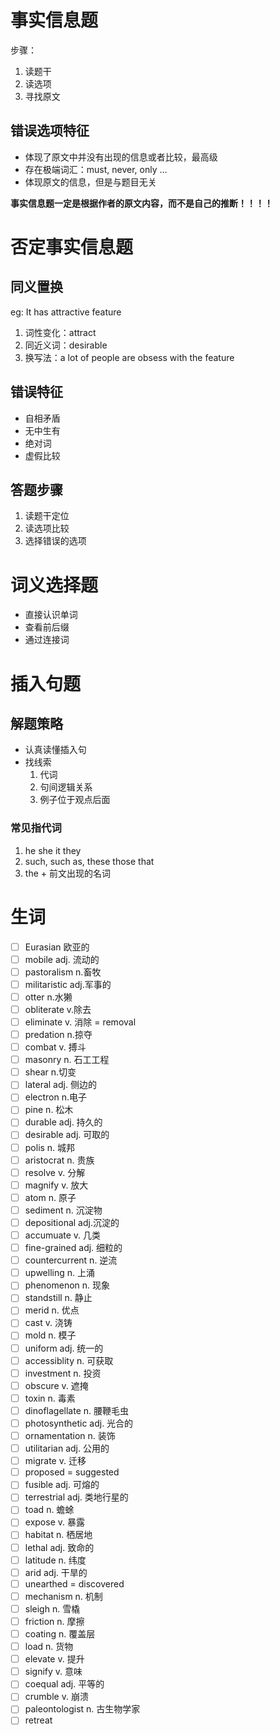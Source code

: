 # 事实信息题

步骤：

1. 读题干
2. 读选项
3. 寻找原文

## 错误选项特征

* 体现了原文中并没有出现的信息或者比较，最高级
* 存在极端词汇：must, never, only ...
* 体现原文的信息，但是与题目无关

**事实信息题一定是根据作者的原文内容，而不是自己的推断！！！！**

# 否定事实信息题

## 同义置换

eg: It has attractive feature

1. 词性变化：attract
2. 同近义词：desirable
3. 换写法：a lot of people are obsess with the feature

## 错误特征

* 自相矛盾
* 无中生有
* 绝对词
* 虚假比较

## 答题步骤

1. 读题干定位
2. 读选项比较
3. 选择错误的选项

# 词义选择题

* 直接认识单词
* 查看前后缀
* 通过连接词

# 插入句题

## 解题策略

* 认真读懂插入句
* 找线索
  1. 代词
  2. 句间逻辑关系
  3. 例子位于观点后面

### 常见指代词

1. he she it they
2. such, such as, these those that
3. the + 前文出现的名词

# 生词

* [ ] Eurasian 欧亚的
* [ ] mobile adj. 流动的
* [ ] pastoralism n.畜牧
* [ ] militaristic adj.军事的
* [ ] otter n.水獭
* [ ] obliterate v.除去
* [ ] eliminate v. 消除 = removal
* [ ] predation n.掠夺
* [ ] combat v. 搏斗
* [ ] masonry n. 石工工程
* [ ] shear n.切变
* [ ] lateral adj. 侧边的
* [ ] electron n.电子
* [ ] pine n. 松木
* [ ] durable adj. 持久的
* [ ] desirable adj. 可取的
* [ ] polis n. 城邦
* [ ] aristocrat n. 贵族
* [ ] resolve v. 分解
* [ ] magnify v. 放大
* [ ] atom n. 原子
* [ ] sediment n. 沉淀物
* [ ] depositional adj.沉淀的
* [ ] accumuate v. 几类
* [ ] fine-grained adj. 细粒的
* [ ] countercurrent n. 逆流
* [ ] upwelling n. 上涌
* [ ] phenomenon n. 现象
* [ ] standstill n. 静止
* [ ] merid n. 优点
* [ ] cast  v. 浇铸
* [ ] mold n. 模子
* [ ] uniform adj. 统一的
* [ ] accessiblity n. 可获取
* [ ] investment n. 投资
* [ ] obscure v. 遮掩
* [ ] toxin n. 毒素
* [ ] dinoflagellate n. 腰鞭毛虫
* [ ] photosynthetic adj. 光合的
* [ ] ornamentation n. 装饰
* [ ] utilitarian adj. 公用的
* [ ] migrate v. 迁移
* [ ] proposed = suggested
* [ ] fusible adj. 可熔的
* [ ] terrestrial adj. 类地行星的
* [ ] toad n. 蟾蜍
* [ ] expose v. 暴露
* [ ] habitat n. 栖居地
* [ ] lethal adj. 致命的
* [ ] latitude n. 纬度
* [ ] arid adj. 干旱的
* [ ] unearthed = discovered
* [ ] mechanism n. 机制
* [ ] sleigh n. 雪橇
* [ ] friction n. 摩擦
* [ ] coating n. 覆盖层
* [ ] load n. 货物
* [ ] elevate v. 提升
* [ ] signify v. 意味
* [ ] coequal adj. 平等的
* [ ] crumble v. 崩溃
* [ ] paleontologist n. 古生物学家
* [ ] retreat
